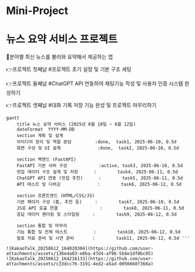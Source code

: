 # Mini-Project

# 뉴스 요약 서비스 프로젝트
📰분야별 최신 뉴스를 불러와 요약해서 제공하는 앱

👉프로젝트 첫째날 
#프로젝트 초기 설정 및 기본 구조 세팅

👉프로젝트 둘째날 
#ChatGPT API 연동하여 채팅기능 작성 및 사용자 인증 시스템 완성하기

👉프로젝트 셋째날
#대화 기록 저장 기능 완성 및 프로젝트 마무리하기

```mermaid
gantt
    title 뉴스 요약 서비스 (2025년 6월 10일 ~ 6월 12일)
    dateFormat  YYYY-MM-DD
    section 계획 및 설계
    아이디어 정리 및 역할 분담         :done,  task1, 2025-06-10, 0.5d
    화면 구성 및 UI 설계              :done,  task2, 2025-06-10, 0.5d

    section 백엔드 (FastAPI)
    FastAPI 기본 서버 구성            :active, task3, 2025-06-10, 0.5d
    맛집 데이터 구조 설계 및 저장      :        task4, 2025-06-11, 0.5d
    ChatGPT API 연동 (맛집 추천)      :        task5, 2025-06-11, 0.5d
    API 테스트 및 디버깅              :        task6, 2025-06-12, 0.5d

    section 프론트엔드 (HTML/CSS/JS)
    기본 페이지 구성 (홈, 추천 등)     :        task7, 2025-06-10, 0.5d
    JS로 API 호출 연결                :        task8, 2025-06-11, 0.5d
    응답 데이터 렌더링 및 스타일링     :        task9, 2025-06-12, 0.5d

    section 통합 및 마무리
    기능 통합 및 전체 테스트          :        task10, 2025-06-12, 0.5d
    발표 자료 준비 및 시연 준비       :        task11, 2025-06-12, 0.5d '''

![KakaoTalk_20250612_164020304](https://github.com/user-attachments/assets/136eda03-e0ba-47d4-af96-5b8e1df0bc05)
![KakaoTalk_20250612_164216133](https://github.com/user-attachments/assets/c33dcc76-3191-4ed2-a5ad-0056668f368a)

